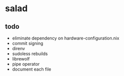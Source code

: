 # salad

## todo

- eliminate dependency on hardware-configuration.nix
- commit signing
- direnv
- sudoless rebuilds
- librewolf
- pipe operator
- document each file